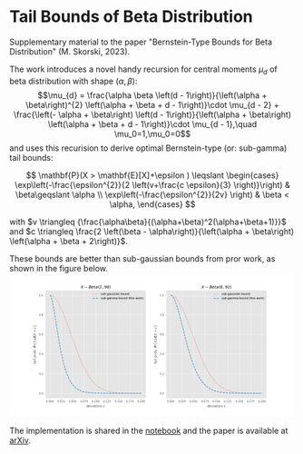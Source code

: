 # Tail Bounds of Beta Distribution

Supplementary material to the paper "Bernstein-Type Bounds for Beta Distribution" (M. Skorski, 2023).

The work introduces a novel handy recursion for central moments $\mu_d$ of beta distribution with shape $(\alpha,\beta)$:
$$\mu_{d} = \frac{\alpha \beta \left(d - 1\right)}{\left(\alpha + \beta\right)^{2} \left(\alpha + \beta + d - 1\right)}\cdot \mu_{d - 2} + \frac{\left(- \alpha + \beta\right) \left(d - 1\right)}{\left(\alpha + \beta\right) \left(\alpha + \beta + d - 1\right)}\cdot \mu_{d - 1},\quad \mu_0=1,\mu_0=0$$
and uses this recurision to derive optimal Bernstein-type (or: sub-gamma) tail bounds:

$$
\mathbf{P}(X > \mathbf{E}[X]+\epsilon )  \leqslant 
\begin{cases}
\exp\left(-\frac{\epsilon^{2}}{2 \left(v+\frac{c \epsilon}{3} \right)}\right) & \beta\geqslant \alpha \\
\exp\left(-\frac{\epsilon^{2}}{2v} \right) & \beta < \alpha,
\end{cases}
$$

with $v \triangleq {\frac{\alpha\beta}{(\alpha+\beta)^2(\alpha+\beta+1)}}$ and $c \triangleq  \frac{2 \left(\beta - \alpha\right)}{\left(\alpha + \beta\right) \left(\alpha + \beta + 2\right)}$. 

These bounds are better than sub-gaussian bounds from pror work, as shown in the figure below.
![image](comparison.png)

The implementation is shared in the [notebook](/Beta_SubGamma.ipynb) and the paper is available at [arXiv](https://arxiv.org/abs/2101.02094).